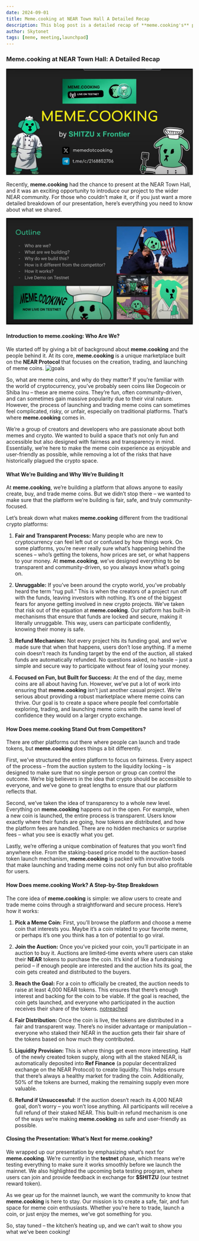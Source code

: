 ```yaml
---
date: 2024-09-01
title: Meme.cooking at NEAR Town Hall A Detailed Recap
description: This blog post is a detailed recap of **meme.cooking's** presentation at the NEAR Town Hall, explaining what the platform is, how it works, and how it stands out in the crypto space. It covers the project's goals of making meme coin trading and launching safe, fair, and transparent, with key features like auctions, liquidity provision, and refund mechanisms. The post also highlights the team's commitment to building an unruggable platform and invites readers to join in as **meme.cooking** prepares for its mainnet launch.
author: Skytonet
tags: [meme, meeting,launchpad]
---
```


### Meme.cooking at NEAR Town Hall: A Detailed Recap

![BANNER](./thumbnail.png)

Recently, **meme.cooking** had the chance to present at the NEAR Town Hall, and it was an exciting opportunity to introduce our project to the wider NEAR community. For those who couldn’t make it, or if you just want a more detailed breakdown of our presentation, here’s everything you need to know about what we shared.

![objective](./thumbnail2.png)

#### Introduction to meme.cooking: Who Are We?
We started off by giving a bit of background about **meme.cooking** and the people behind it. At its core, **meme.cooking** is a unique marketplace built on the **NEAR Protocol** that focuses on the creation, trading, and launching of meme coins.
![goals](./thumbnail3.png)


So, what are meme coins, and why do they matter? If you’re familiar with the world of cryptocurrency, you’ve probably seen coins like Dogecoin or Shiba Inu – these are meme coins. They’re fun, often community-driven, and can sometimes gain massive popularity due to their viral nature. However, the process of launching and trading meme coins can sometimes feel complicated, risky, or unfair, especially on traditional platforms. That’s where **meme.cooking** comes in.

We’re a group of creators and developers who are passionate about both memes and crypto. We wanted to build a space that’s not only fun and accessible but also designed with fairness and transparency in mind. Essentially, we’re here to make the meme coin experience as enjoyable and user-friendly as possible, while removing a lot of the risks that have historically plagued the crypto space.

#### What We’re Building and Why We’re Building It
At **meme.cooking**, we’re building a platform that allows anyone to easily create, buy, and trade meme coins. But we didn’t stop there – we wanted to make sure that the platform we’re building is fair, safe, and truly community-focused.

Let’s break down what makes **meme.cooking** different from the traditional crypto platforms:

1. **Fair and Transparent Process:** Many people who are new to cryptocurrency can feel left out or confused by how things work. On some platforms, you’re never really sure what’s happening behind the scenes – who’s getting the tokens, how prices are set, or what happens to your money. At **meme.cooking**, we’ve designed everything to be transparent and community-driven, so you always know what’s going on.
  
2. **Unruggable:** If you’ve been around the crypto world, you’ve probably heard the term “rug pull.” This is when the creators of a project run off with the funds, leaving investors with nothing. It’s one of the biggest fears for anyone getting involved in new crypto projects. We’ve taken that risk out of the equation at **meme.cooking**. Our platform has built-in mechanisms that ensure that funds are locked and secure, making it literally unruggable. This way, users can participate confidently, knowing their money is safe.

3. **Refund Mechanism:** Not every project hits its funding goal, and we’ve made sure that when that happens, users don’t lose anything. If a meme coin doesn’t reach its funding target by the end of the auction, all staked funds are automatically refunded. No questions asked, no hassle – just a simple and secure way to participate without fear of losing your money.

4. **Focused on Fun, but Built for Success:** At the end of the day, meme coins are all about having fun. However, we’ve put a lot of work into ensuring that **meme.cooking** isn’t just another casual project. We’re serious about providing a robust marketplace where meme coins can thrive. Our goal is to create a space where people feel comfortable exploring, trading, and launching meme coins with the same level of confidence they would on a larger crypto exchange.

#### How Does meme.cooking Stand Out from Competitors?
There are other platforms out there where people can launch and trade tokens, but **meme.cooking** does things a bit differently.

First, we’ve structured the entire platform to focus on fairness. Every aspect of the process – from the auction system to the liquidity locking – is designed to make sure that no single person or group can control the outcome. We’re big believers in the idea that crypto should be accessible to everyone, and we’ve gone to great lengths to ensure that our platform reflects that.

Second, we’ve taken the idea of transparency to a whole new level. Everything on **meme.cooking** happens out in the open. For example, when a new coin is launched, the entire process is transparent. Users know exactly where their funds are going, how tokens are distributed, and how the platform fees are handled. There are no hidden mechanics or surprise fees – what you see is exactly what you get.

Lastly, we’re offering a unique combination of features that you won’t find anywhere else. From the staking-based price model to the auction-based token launch mechanism, **meme.cooking** is packed with innovative tools that make launching and trading meme coins not only fun but also profitable for users.

#### How Does meme.cooking Work? A Step-by-Step Breakdown
The core idea of **meme.cooking** is simple: we allow users to create and trade meme coins through a straightforward and secure process. Here’s how it works:

1. **Pick a Meme Coin:** First, you’ll browse the platform and choose a meme coin that interests you. Maybe it’s a coin related to your favorite meme, or perhaps it’s one you think has a ton of potential to go viral.

2. **Join the Auction:** Once you’ve picked your coin, you’ll participate in an auction to buy it. Auctions are limited-time events where users can stake their **NEAR** tokens to purchase the coin. It’s kind of like a fundraising period – if enough people are interested and the auction hits its goal, the coin gets created and distributed to the buyers.

3. **Reach the Goal:** For a coin to officially be created, the auction needs to raise at least 4,000 NEAR tokens. This ensures that there’s enough interest and backing for the coin to be viable. If the goal is reached, the coin gets launched, and everyone who participated in the auction receives their share of the tokens.
   [notreached](./thumbnail4.png)


5. **Fair Distribution:** Once the coin is live, the tokens are distributed in a fair and transparent way. There’s no insider advantage or manipulation – everyone who staked their NEAR in the auction gets their fair share of the tokens based on how much they contributed.

6. **Liquidity Provision:** This is where things get even more interesting. Half of the newly created token supply, along with all the staked NEAR, is automatically deposited into **Ref Finance** (a popular decentralized exchange on the NEAR Protocol) to create liquidity. This helps ensure that there’s always a healthy market for trading the coin. Additionally, 50% of the tokens are burned, making the remaining supply even more valuable.

7. **Refund if Unsuccessful:** If the auction doesn’t reach its 4,000 NEAR goal, don’t worry – you won’t lose anything. All participants will receive a full refund of their staked NEAR. This built-in refund mechanism is one of the ways we’re making **meme.cooking** as safe and user-friendly as possible.

#### Closing the Presentation: What’s Next for meme.cooking?
We wrapped up our presentation by emphasizing what’s next for **meme.cooking**. We’re currently in the **testnet** phase, which means we’re testing everything to make sure it works smoothly before we launch the mainnet. We also highlighted the upcoming beta testing program, where users can join and provide feedback in exchange for **$SHITZU** (our testnet reward token).

As we gear up for the mainnet launch, we want the community to know that **meme.cooking** is here to stay. Our mission is to create a safe, fair, and fun space for meme coin enthusiasts. Whether you’re here to trade, launch a coin, or just enjoy the memes, we’ve got something for you.

So, stay tuned – the kitchen’s heating up, and we can’t wait to show you what we’ve been cooking!
